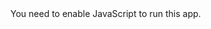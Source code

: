 <!doctype html><html lang="en"><head><meta charset="utf-8"/><link rel="icon" href="/favicon.ico"/><meta name="viewport" content="width=device-width,initial-scale=1"/><meta name="theme-color" content="#000000"/><meta name="description" content="Web site created using create-react-app"/><link rel="apple-touch-icon" href="/logo192.png"/><link rel="manifest" href="/manifest.json"/><title>React App</title><link href="/static/css/main.c0facf03.chunk.css" rel="stylesheet"></head><body><noscript>You need to enable JavaScript to run this app.</noscript><div id="root"></div><script>!function(e){function t(t){for(var n,a,i=t[0],c=t[1],l=t[2],s=0,p=[];s<i.length;s++)a=i[s],Object.prototype.hasOwnProperty.call(o,a)&&o[a]&&p.push(o[a][0]),o[a]=0;for(n in c)Object.prototype.hasOwnProperty.call(c,n)&&(e[n]=c[n]);for(f&&f(t);p.length;)p.shift()();return u.push.apply(u,l||[]),r()}function r(){for(var e,t=0;t<u.length;t++){for(var r=u[t],n=!0,i=1;i<r.length;i++){var c=r[i];0!==o[c]&&(n=!1)}n&&(u.splice(t--,1),e=a(a.s=r[0]))}return e}var n={},o={1:0},u=[];function a(t){if(n[t])return n[t].exports;var r=n[t]={i:t,l:!1,exports:{}};return e[t].call(r.exports,r,r.exports,a),r.l=!0,r.exports}a.e=function(e){var t=[],r=o[e];if(0!==r)if(r)t.push(r[2]);else{var n=new Promise((function(t,n){r=o[e]=[t,n]}));t.push(r[2]=n);var u,i=document.createElement("script");i.charset="utf-8",i.timeout=120,a.nc&&i.setAttribute("nonce",a.nc),i.src=function(e){return a.p+"static/js/"+({}[e]||e)+"."+{3:"69fb809a"}[e]+".chunk.js"}(e);var c=new Error;u=function(t){i.onerror=i.onload=null,clearTimeout(l);var r=o[e];if(0!==r){if(r){var n=t&&("load"===t.type?"missing":t.type),u=t&&t.target&&t.target.src;c.message="Loading chunk "+e+" failed.\n("+n+": "+u+")",c.name="ChunkLoadError",c.type=n,c.request=u,r[1](c)}o[e]=void 0}};var l=setTimeout((function(){u({type:"timeout",target:i})}),12e4);i.onerror=i.onload=u,document.head.appendChild(i)}return Promise.all(t)},a.m=e,a.c=n,a.d=function(e,t,r){a.o(e,t)||Object.defineProperty(e,t,{enumerable:!0,get:r})},a.r=function(e){"undefined"!=typeof Symbol&&Symbol.toStringTag&&Object.defineProperty(e,Symbol.toStringTag,{value:"Module"}),Object.defineProperty(e,"__esModule",{value:!0})},a.t=function(e,t){if(1&t&&(e=a(e)),8&t)return e;if(4&t&&"object"==typeof e&&e&&e.__esModule)return e;var r=Object.create(null);if(a.r(r),Object.defineProperty(r,"default",{enumerable:!0,value:e}),2&t&&"string"!=typeof e)for(var n in e)a.d(r,n,function(t){return e[t]}.bind(null,n));return r},a.n=function(e){var t=e&&e.__esModule?function(){return e.default}:function(){return e};return a.d(t,"a",t),t},a.o=function(e,t){return Object.prototype.hasOwnProperty.call(e,t)},a.p="/",a.oe=function(e){throw console.error(e),e};var i=this["webpackJsonpcandy-machine-mint"]=this["webpackJsonpcandy-machine-mint"]||[],c=i.push.bind(i);i.push=t,i=i.slice();for(var l=0;l<i.length;l++)t(i[l]);var f=c;r()}([])</script><script src="/static/js/2.116cfd5f.chunk.js"></script><script src="/static/js/main.bd7ad2d2.chunk.js"></script></body></html>